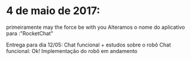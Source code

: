 # 4 de maio de 2017:
    
primeiramente may the force be with you
Alteramos o nome do aplicativo para :"RocketChat"

Entrega para dia 12/05: Chat funcional + estudos sobre o robô
Chat funcional: Ok!
Implementação do robô em andamento
